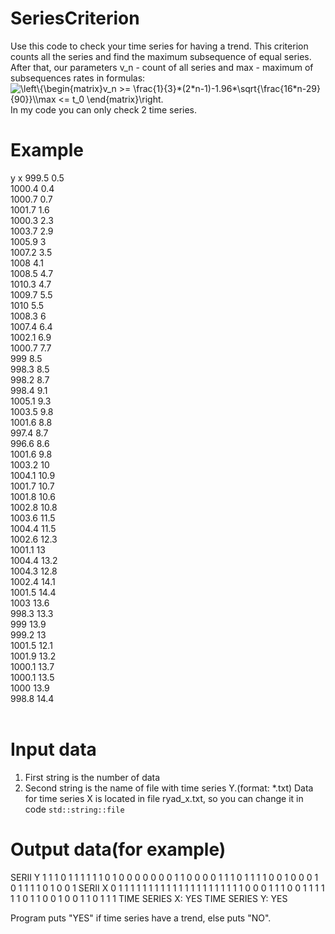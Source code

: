 # SeriesCriterion
Use this code to check your time series for having a trend. This criterion counts all the series and find the maximum subsequence of equal series. After that, our parameters v_n - count of all series and max - maximum of subsequences rates in formulas:
<img src="https://latex.codecogs.com/svg.image?\left\{\begin{matrix}v_n&space;>=&space;\frac{1}{3}*(2*n-1)-1.96*\sqrt{\frac{16*n-29}{90}}\\max&space;<=&space;t_0&space;\end{matrix}\right." title="\left\{\begin{matrix}v_n >= \frac{1}{3}*(2*n-1)-1.96*\sqrt{\frac{16*n-29}{90}}\\max <= t_0 \end{matrix}\right." />
In my code you can only check 2 time series.</br>
# Example
y       x
999.5   0.5</br>
1000.4  0.4</br>
1000.7  0.7</br>
1001.7  1.6</br>
1000.3  2.3</br>
1003.7  2.9</br>
1005.9  3</br>
1007.2  3.5</br>
1008    4.1</br>
1008.5  4.7</br>
1010.3  4.7</br>
1009.7  5.5</br>
1010    5.5</br>
1008.3  6</br>
1007.4  6.4</br>
1002.1  6.9</br>
1000.7  7.7</br>
999     8.5</br>
998.3   8.5</br>
998.2   8.7</br>
998.4   9.1</br>
1005.1  9.3</br>
1003.5  9.8</br>
1001.6  8.8</br>
997.4   8.7</br>
996.6   8.6</br>
1001.6  9.8</br>
1003.2  10</br>
1004.1  10.9</br>
1001.7  10.7</br>
1001.8  10.6</br>
1002.8  10.8</br>
1003.6  11.5</br>
1004.4  11.5</br>
1002.6  12.3</br>
1001.1  13</br>
1004.4  13.2</br>
1004.3  12.8</br>
1002.4  14.1</br>
1001.5  14.4</br>
1003    13.6</br>
998.3   13.3</br>
999     13.9</br>
999.2   13</br>
1001.5  12.1</br>
1001.9  13.2</br>
1000.1  13.7</br>
1000.1  13.5</br>
1000    13.9</br>
998.8   14.4</br>
</br>
# Input data
1. First string is the number of data
2. Second string is the name of file with time series Y.(format: *.txt)
Data for time series X is located in file ryad_x.txt, so you can change it in code `std::string::file`

# Output data(for example)

SERII Y
1 1 1 0 1 1 1 1 1 1 0 1 0 0 0 0 0 0 0 1 1 0 0 0 0 1 1 1 0 1 1 1 1 0 0 1 0 0 0 1 0 1 1 1 1 0 1 0 0 1
SERII X
0 1 1 1 1 1 1 1 1 1 1 1 1 1 1 1 1 1 1 1 1 1 0 0 0 1 1 1 0 0 1 1 1 1 1 1 0 1 1 0 0 1 0 0 1 1 0 1 1 1
TIME SERIES X: YES
TIME SERIES Y: YES

Program puts "YES" if time series have a trend, else puts "NO".

